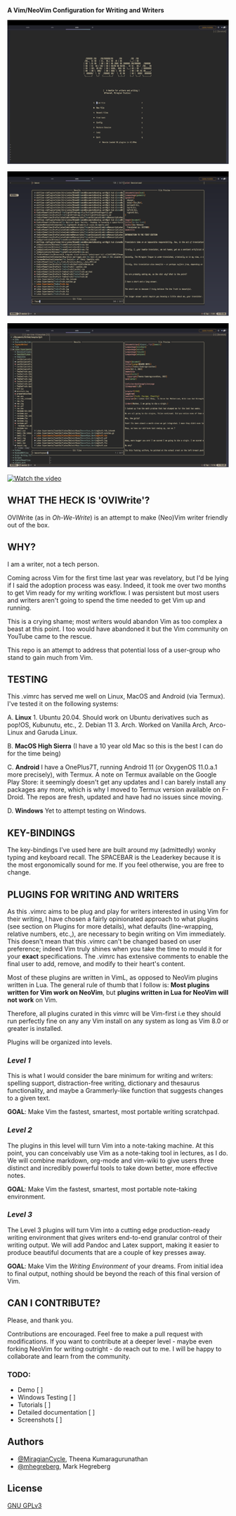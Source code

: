 **A Vim/NeoVim Configuration for Writing and Writers**

![Screenshot](1.png)


![Screenshot](2.png)

![Screenshot](3.png)

[![Watch the video](https://img.youtube.com/vi/dEpuMM0zPeg/hqdefault.jpg)](https://youtu.be/dEpunM0zPeg)


## WHAT THE HECK IS 'OVIWrite'?

OVIWrite (as in *Oh-We-Write*) is an attempt to make (Neo)Vim writer friendly out of the box.

## WHY?

I am a writer, not a tech person. 

Coming across Vim for the first time last year was revelatory, but I'd be lying if I said the adoption process was easy. Indeed, it took me over two months to get Vim ready for my writing workflow. I was persistent but most users and writers aren't going to spend the time needed to get Vim up and running.

This is a crying shame; most writers would abandon Vim as too complex a beast at this point. I too would have abandoned it but the Vim community on YouTube came to the rescue. 

This repo is an attempt to address that potential loss of a user-group who stand to gain much from Vim.

## TESTING 

This .vimrc has served me well on Linux, MacOS and Android (via Termux). I've tested it on the following systems:

A. **Linux**
    1. Ubuntu 20.04. Should work on Ubuntu derivatives such as pop!OS, Kubunutu, etc.,
    2. Debian 11
    3. Arch. Worked on Vanilla Arch, Arco-Linux and Garuda Linux. 

B. **MacOS High Sierra** (I have a 10 year old Mac so this is the best I can do for the time being)

C. **Android**
    I have a OnePlus7T, running Android 11 (or OxygenOS 11.0.a.1 more precisely), with Termux. A note on Termux available on the Google Play Store: it seemingly doesn't get any updates and I can barely install any packages any more, which is why I moved to Termux version available on F-Droid. The repos are fresh, updated and have had no issues since moving. 

D. **Windows**
    Yet to attempt testing on Windows. 

## KEY-BINDINGS

The key-bindings I've used here are built around my (admittedly) wonky typing and keyboard recall. The SPACEBAR is the Leaderkey because it is the most ergonomically sound for me. If you feel otherwise, you are free to change. 

## PLUGINS FOR WRITING AND WRITERS 

As this .vimrc aims to be plug and play for writers interested in using Vim for their writing, I have chosen a fairly opinionated approach to what plugins (see section on Plugins for more details), what defaults (line-wrapping, relative numbers, etc.,), are necessary to begin writing on Vim immediately. This doesn't mean that this .vimrc can't be changed based on user preference; indeed Vim truly shines when you take the time to mould it for your **exact** specifications.  The .vimrc has extensive comments to enable the final user to add, remove, and modify to their heart's content. 

Most of these plugins are written in VimL, as opposed to NeoVim plugins written in Lua. The general rule of thumb that I follow is: **Most plugins written for Vim work on NeoVim**, but **plugins written in Lua for NeoVim will not work** on Vim.

Therefore, all plugins curated in this vimrc will be Vim-first i.e they should run perfectly fine on any any Vim install on any system as long as Vim 8.0 or greater is installed. 

Plugins will be organized into levels. 

### *Level 1* 

This is what I would consider the bare minimum for writing and writers: spelling support, distraction-free writing, dictionary and thesaurus functionality, and maybe a Grammerly-like function that suggests changes to a given text. 

**GOAL**: Make Vim the fastest, smartest, most portable writing scratchpad.

### *Level 2* 

The plugins in this level will turn Vim into a note-taking machine. At this point, you can conceivably use Vim as a note-taking tool in lectures, as I do.  We will combine markdown, org-mode and vim-wiki to give users three distinct and incredibly powerful tools to take down better, more effective notes.

**GOAL**: Make Vim the fastest, smartest, most portable note-taking environment.

### *Level 3* 

The Level 3 plugins will turn Vim into a cutting edge production-ready writing environment that gives writers end-to-end granular control of their writing output. We will add Pandoc and Latex support, making it easier to produce beautiful documents that are a couple of key presses away. 

**GOAL**: Make Vim the *Writing Environment* of your dreams. From initial idea to final output, nothing should be beyond the reach of this final version of Vim.

## CAN I CONTRIBUTE?

Please, and thank you. 

Contributions are encouraged. Feel free to make a pull request with modifications. If you want to contribute at a deeper level - maybe even forking NeoVim for writing outright - do reach out to me. I will be happy to collaborate and learn from the community. 

### TODO: 

- Demo [  ]
- Windows Testing [  ]
- Tutorials [  ]
- Detailed documentation [  ]
- Screenshots [  ]

## Authors

- [@MiragianCycle](https://www.github.com/MiragianCycle), Theena Kumaragurunathan
- [@mhegreberg](https://github.com/mhegreberg), Mark Hegreberg

## License

[GNU GPLv3](https://choosealicense.com/licenses/gpl-3.0/)



